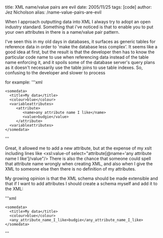 title: XML name/value pairs are evil
date: 2005/11/25
tags: [code]
author: Jez Nicholson
alias: /name-value-pairs-are-evil

When I approach outputting data into XML I always try to adopt an open industry standard. Something that i've noticed is that to enable you to put your own attributes in there is a name/value pair pattern.

I've seen this in my old days in databases, it surfaces as generic tables for reference data in order to 'make the database less complex'. It seems like a good idea at first, but the result is that the developer then has to know the particular code name to use when referencing data instead of the table name enforcing it, and it spoils some of the database server's query plans as it doesn't necessarily use the table joins to use table indexes. So, confusing to the developer and slower to process

for example:
'''xml

    <somedata>
      <title>My data</title>
      <colour>blue</colour>
      <variableattributes>
         <attribute>
            <name>any attribute name I like</name>
            <value>budgie</value>
         </attribute>
      <variableattributes>
    </somedata>
'''

Great, it allowed me to add a new attribute, but at the expense of my xslt including lines like <xsl:value-of select="attribute[@name='any attribute name I like']/value"/> There is also the chance that someone could spell that attribute name wrongly when creating XML, and also when I give the XML to someone else then there is no definition of my attributes.

My growing opinion is that the XML schema should be made extensible and that if I want to add attributes I should create a schema myself and add it to the XML:

'''xml

    <somedata>
      <title>My data</title>
      <colour>blue</colour>
      <any_attribute_name_I_like>budgie</any_attribute_name_I_like>
    </somedata>
'''